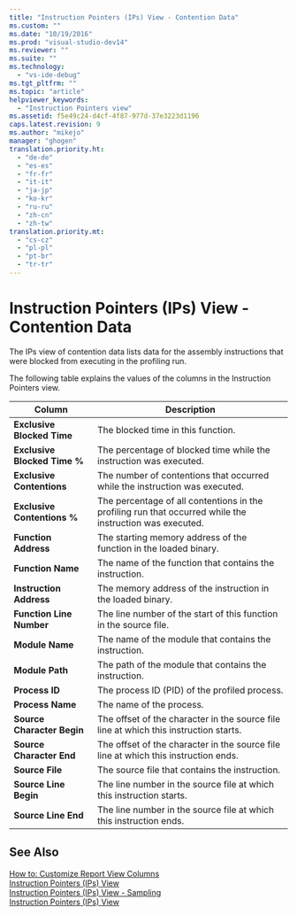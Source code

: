 ```yaml
---
title: "Instruction Pointers (IPs) View - Contention Data"
ms.custom: ""
ms.date: "10/19/2016"
ms.prod: "visual-studio-dev14"
ms.reviewer: ""
ms.suite: ""
ms.technology: 
  - "vs-ide-debug"
ms.tgt_pltfrm: ""
ms.topic: "article"
helpviewer_keywords: 
  - "Instruction Pointers view"
ms.assetid: f5e49c24-d4cf-4f87-977d-37e3223d1196
caps.latest.revision: 9
ms.author: "mikejo"
manager: "ghogen"
translation.priority.ht: 
  - "de-de"
  - "es-es"
  - "fr-fr"
  - "it-it"
  - "ja-jp"
  - "ko-kr"
  - "ru-ru"
  - "zh-cn"
  - "zh-tw"
translation.priority.mt: 
  - "cs-cz"
  - "pl-pl"
  - "pt-br"
  - "tr-tr"
---
```

# Instruction Pointers (IPs) View - Contention Data
The IPs view of contention data lists data for the assembly instructions that were blocked from executing in the profiling run.  
  
 The following table explains the values of the columns in the Instruction Pointers view.  
  
|Column|Description|  
|------------|-----------------|  
|**Exclusive Blocked Time**|The blocked time in this function.|  
|**Exclusive Blocked Time %**|The percentage of blocked time while the instruction was executed.|  
|**Exclusive Contentions**|The number of contentions that occurred while the instruction was executed.|  
|**Exclusive Contentions %**|The percentage of all contentions in the profiling run that occurred while the instruction was executed.|  
|**Function Address**|The starting memory address of the function in the loaded binary.|  
|**Function Name**|The name of the function that contains the instruction.|  
|**Instruction Address**|The memory address of the instruction in the loaded binary.|  
|**Function Line Number**|The line number of the start of this function in the source file.|  
|**Module Name**|The name of the module that contains the instruction.|  
|**Module Path**|The path of the module that contains the instruction.|  
|**Process ID**|The process ID (PID) of the profiled process.|  
|**Process Name**|The name of the process.|  
|**Source Character Begin**|The offset of the character in the source file line at which this instruction starts.|  
|**Source Character End**|The offset of the character in the source file line at which this instruction ends.|  
|**Source File**|The source file that contains the instruction.|  
|**Source Line Begin**|The line number in the source file at which this instruction starts.|  
|**Source Line End**|The line number in the source file at which this instruction ends.|  
  
## See Also  
 [How to: Customize Report View Columns](../profiling/how-to--customize-report-view-columns.md)   
 [Instruction Pointers (IPs) View](../profiling/instruction-pointers--ips--view.md)   
 [Instruction Pointers (IPs) View - Sampling](../profiling/instruction-pointers--ips--view---.net-memory-sampling-data.md)   
 [Instruction Pointers (IPs) View](../profiling/instruction-pointers--ips--view---sampling-data.md)